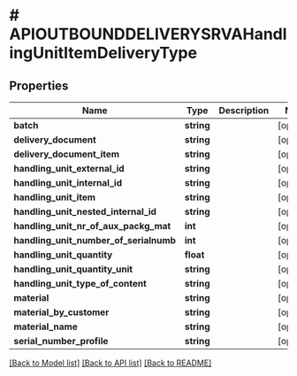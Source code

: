 # # APIOUTBOUNDDELIVERYSRVAHandlingUnitItemDeliveryType

## Properties

Name | Type | Description | Notes
------------ | ------------- | ------------- | -------------
**batch** | **string** |  | [optional]
**delivery_document** | **string** |  | [optional]
**delivery_document_item** | **string** |  | [optional]
**handling_unit_external_id** | **string** |  | [optional]
**handling_unit_internal_id** | **string** |  | [optional]
**handling_unit_item** | **string** |  | [optional]
**handling_unit_nested_internal_id** | **string** |  | [optional]
**handling_unit_nr_of_aux_packg_mat** | **int** |  | [optional]
**handling_unit_number_of_serialnumb** | **int** |  | [optional]
**handling_unit_quantity** | **float** |  | [optional]
**handling_unit_quantity_unit** | **string** |  | [optional]
**handling_unit_type_of_content** | **string** |  | [optional]
**material** | **string** |  | [optional]
**material_by_customer** | **string** |  | [optional]
**material_name** | **string** |  | [optional]
**serial_number_profile** | **string** |  | [optional]

[[Back to Model list]](../../README.md#models) [[Back to API list]](../../README.md#endpoints) [[Back to README]](../../README.md)
